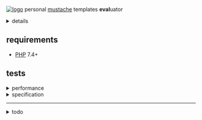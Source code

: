 [![logo](https://raw.githack.com/determin1st/sm-mustache/master/tests/logo.jpg)](https://youtu.be/mQ_AdzWE5Ec)
personal [mustache](https://mustache.github.io/) templates **eval**uator
<details>
  <summary>details</summary>

[The origin](https://github.com/bobthecow/mustache.php)
was reduced, monolithized and namespaced.. a total, individual rewrite from ~`130`kb to ~`15`kb.
#### reduced (removed)
- `=`, template delimiters modifier.
- `<`, template parent, inheritance.
- `>`, template partials, inheritance.
- pragmas (not in spec).
- escaping with `{{{trippleStash}}}`.
- escaping by default (specified explicitly).
- template recursion by default (specified explicitly).
- exceptions/breaks.
- strict callables option.
- logger object => function.
- helpers object => array.
- camel/snake case mixture => camel case.
- filesystem template loaders (strings only, [UTF-8](https://en.wikipedia.org/wiki/UTF-8) is assumed).
- filesystem cache (memory cache only).
- `md5()` hash calculations.
- `mbstring.func_overload` guard (deprecated in new PHPs).
- PHPDoc.
#### monolithized
- helper classes unified into a single engine class.
- template classes converted into anonymous render functions (heredoc).
- rendering short-circuited (recursion instead of repetition).
- accumulation of lines instead of characters in tokenizer.
#### namespaced
- `SM`
</details>

## requirements
- [PHP](https://www.php.net/) 7.4+

## tests
<details>
<summary>performance</summary>

test loops over mustache spec files (except lambdas), fails are skipped and counted.
[mustache.js](https://github.com/janl/mustache.js) fails in one test, [issue](https://github.com/janl/mustache.js/issues/65)
[![vs](https://raw.githack.com/determin1st/sm-mustache/master/tests/speed.jpg)](https://github.com/determin1st/sm-mustache#tests)
NODEv10.14.2, PHPv7.4.5
---
</details>
<details>
<summary>specification</summary>

<https://github.com/mustache/spec>
[![comments](https://raw.githack.com/determin1st/sm-mustache/master/tests/comments.jpg)](https://github.com/determin1st/sm-mustache#tests)
fails below are `{{{triple_stash}}}`es, which are not supported.
[![interpolation](https://raw.githack.com/determin1st/sm-mustache/master/tests/interpolation.jpg)](https://github.com/determin1st/sm-mustache#tests)
[![inverted](https://raw.githack.com/determin1st/sm-mustache/master/tests/inverted.jpg)](https://github.com/determin1st/sm-mustache#tests)
lambdas fail because delimiter alternation in templates is not supported.
the last one is [doubtful](https://github.com/mustache/spec/issues/128#issuecomment-868940293).
[![lambdas](https://raw.githack.com/determin1st/sm-mustache/master/tests/lambdas.jpg)](https://github.com/determin1st/sm-mustache#tests)
[![sections](https://raw.githack.com/determin1st/sm-mustache/master/tests/sections.jpg)](https://github.com/determin1st/sm-mustache#tests)
---
</details>




---

<details>
  <summary>todo</summary>

# usage
### construct
### render

# syntax extentions
## else block
## block operators `==`, `>`, `<`, `>=`, `<=`
## block reindentation

# syntax
## delimiters
a pair of markers around constructs, for example `{{` and `}}`.
minimal size of a marker is 2 characters, maximal is 4.
the pair sizes may differ, for example `<!--` and `-->` are valid delimiters.
## variables
a name inside delimiters identify a variable, for example `{{name}}`.
a variable will be substituted by name with the specified data.
surrounding spaces are ignored so, `{{ name }}` is also valid.
the name of variable must be alpha-numeric, like `{{1}}`, `{{name}}`, `{{name1}}` or `{{1name}}`.
the exception is a variables chain `{{item.1.has.name}}` (called dot notation in the origin).
## block
## inverted block
## lambdas


# examples
## multipass
```php
[
  'en' => [
    'title' => '{:point_up:} multi-language templates with emojis',
    'text'  => '
    {{question_text}} {:question_symbol:}
    {{#answers}}
      {{#chosen}}
        {:white_small_square:} {{answer_text}}
      {{|}}
        {:black_small_square:} {{answer_text}}
      {{/chosen}}
    {{/answers}}
    ',
  ],
  # other languages...
]
```
## motd
</details>


